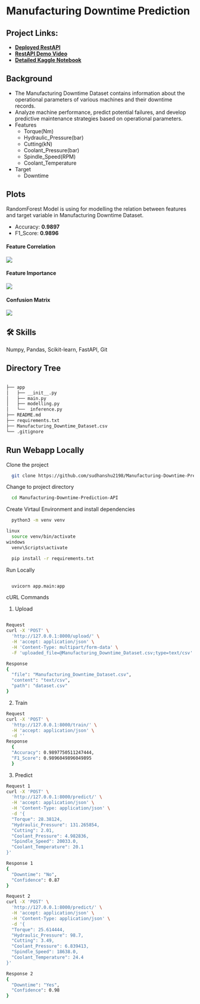 # Manufacturing Downtime Prediction

## Project Links: 
* **[Deployed RestAPI](https://srastog-machine-downtime-prediction-api.hf.space/docs)**
* **[RestAPI Demo Video](https://www.loom.com/share/7c66eb8b988d470db12725c567072ba8?sid=77da2c69-abbb-4846-bc3c-5f2cb099950f)**
* **[Detailed Kaggle Notebook](https://www.kaggle.com/code/sudhanshu2198/machine-defect-prediction)**

## Background
- The Manufacturing Downtime Dataset contains information about the operational parameters of various machines and their downtime records.
- Analyze machine performance, predict potential failures, and develop predictive maintenance strategies based on operational parameters.
- Features
  - Torque(Nm)
  - Hydraulic_Pressure(bar)
  - Cutting(kN)
  - Coolant_Pressure(bar)
  - Spindle_Speed(RPM)
  - Coolant_Temperature
- Target
  - Downtime
 
## Plots

RandomForest Model is using for modelling the relation between features and target variable in Manufacturing Downtime Dataset.

- Accuracy: **0.9897**
- F1_Score: **0.9896**

#### Feature Correlation
![](https://github.com/sudhanshu2198/Manufacturing-Downtime-Prediction-API/blob/main/plots/Feature_Correlation.jpg)

#### Feature Importance
![](https://github.com/sudhanshu2198/Manufacturing-Downtime-Prediction-API/blob/main/plots/Feature_importance.jpg)

#### Confusion Matrix
![](https://github.com/sudhanshu2198/Manufacturing-Downtime-Prediction-API/blob/main/plots/Confusion_Matrix.jpg)

## 🛠 Skills
Numpy, Pandas, Scikit-learn, FastAPI,  Git

## Directory Tree
```bash

├── app
│   ├── __init__.py
│   ├── main.py
│   ├── modelling.py
│   └──  inference.py
├── README.md
├── requirements.txt
├── Manufacturing_Downtime_Dataset.csv
└── .gitignore
```

## Run Webapp Locally

Clone the project

```bash
  git clone https://github.com/sudhanshu2198/Manufacturing-Downtime-Prediction-API
```

Change to project directory

```bash
  cd Manufacturing-Downtime-Prediction-API
```
Create Virtaul Environment and install dependencies

```bash
  python3 -m venv venv

linux
  source venv/bin/activate
windows
  venv\Scripts\activate

  pip install -r requirements.txt
```

Run Locally
```bash

  uvicorn app.main:app

  ```



cURL Commands
1) Upload
```bash

Request
curl -X 'POST' \
  'http://127.0.0.1:8000/upload/' \
  -H 'accept: application/json' \
  -H 'Content-Type: multipart/form-data' \
  -F 'uploaded_file=@Manufacturing_Downtime_Dataset.csv;type=text/csv'

Response
{
  "file": "Manufacturing_Downtime_Dataset.csv",
  "content": "text/csv",
  "path": "dataset.csv"
}

```
2) Train
```bash
Request
curl -X 'POST' \
  'http://127.0.0.1:8000/train/' \
  -H 'accept: application/json' \
  -d ''
Response
  {
  "Accuracy": 0.9897750511247444,
  "F1_Score": 0.9896049896049895
  }
```
3) Predict
```bash
Request 1
curl -X 'POST' \
  'http://127.0.0.1:8000/predict/' \
  -H 'accept: application/json' \
  -H 'Content-Type: application/json' \
  -d '{
  "Torque": 28.38124,
  "Hydraulic_Pressure": 131.265854,
  "Cutting": 2.01,
  "Coolant_Pressure": 4.982836,
  "Spindle_Speed": 20033.0,
  "Coolant_Temperature": 20.1
}'

Response 1
{
  "Downtime": "No",
  "Confidence": 0.87
}

Request 2
curl -X 'POST' \
  'http://127.0.0.1:8000/predict/' \
  -H 'accept: application/json' \
  -H 'Content-Type: application/json' \
  -d '{
  "Torque": 25.614444,
  "Hydraulic_Pressure": 98.7,
  "Cutting": 3.49,
  "Coolant_Pressure": 6.839413,
  "Spindle_Speed": 18638.0,
  "Coolant_Temperature": 24.4
}'

Response 2
{
  "Downtime": "Yes",
  "Confidence": 0.98
}
```

